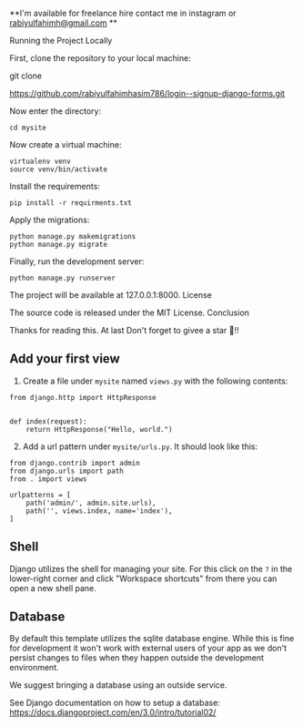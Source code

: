 **I'm available for freelance hire contact me in instagram or rabiyulfahimh@gmail.com **


Running the Project Locally

First, clone the repository to your local machine:

git clone 

https://github.com/rabiyulfahimhasim786/login--signup-django-forms.git

Now enter the directory:
```
cd mysite
```

Now create a virtual machine:
```
virtualenv venv  
source venv/bin/activate
```

Install the requirements:
```
pip install -r requirments.txt
```

Apply the migrations:

```
python manage.py makemigrations
python manage.py migrate
```

Finally, run the development server:

```
python manage.py runserver
```

The project will be available at 127.0.0.1:8000.
License

The source code is released under the MIT License.
Conclusion

Thanks for reading this. At last Don't forget to givee a star 🌟!!

## Add your first view

1. Create a file under `mysite` named `views.py` with the following contents:

```
from django.http import HttpResponse


def index(request):
    return HttpResponse("Hello, world.")
```

2. Add a url pattern under `mysite/urls.py`. It should look like this:

```
from django.contrib import admin
from django.urls import path
from . import views

urlpatterns = [
    path('admin/', admin.site.urls),
    path('', views.index, name='index'),
]
```

## Shell

Django utilizes the shell for managing your site. For this click on the `?` in the lower-right corner and click "Workspace shortcuts" from there you can open a new shell pane. 

## Database

By default this template utilizes the sqlite database engine. While this is fine for development it won't work with external users of your app as we don't persist changes to files when they happen outside the development environment. 

We suggest bringing a database using an outside service. 

See Django documentation on how to setup a database: https://docs.djangoproject.com/en/3.0/intro/tutorial02/

